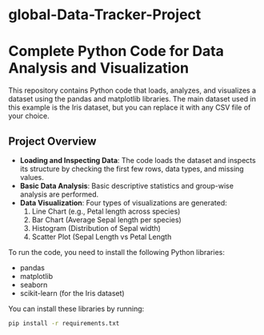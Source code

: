 # global-Data-Tracker-Project
# Complete Python Code for Data Analysis and Visualization

This repository contains Python code that loads, analyzes, and visualizes a dataset using the pandas and matplotlib libraries. The main dataset used in this example is the Iris dataset, but you can replace it with any CSV file of your choice.

## Project Overview

- **Loading and Inspecting Data**: The code loads the dataset and inspects its structure by checking the first few rows, data types, and missing values.
- **Basic Data Analysis**: Basic descriptive statistics and group-wise analysis are performed.
- **Data Visualization**: Four types of visualizations are generated:
  1. Line Chart (e.g., Petal length across species)
  2. Bar Chart (Average Sepal length per species)
  3. Histogram (Distribution of Sepal width)
  4. Scatter Plot (Sepal Length vs Petal Length

To run the code, you need to install the following Python libraries:

- pandas
- matplotlib
- seaborn
- scikit-learn (for the Iris dataset)

You can install these libraries by running:

```bash
pip install -r requirements.txt
